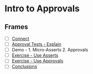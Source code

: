 # Intro to Approvals

## Frames

-   [ ] [Connect](connect.md)
-   [ ] [Approval Tests - Explain](explain.md)
-   [ ] Demo - 1. Micro-Asserts 2. Approvals
-   [ ] [Exercise - Use Asserts](exercise-use-asserts.md)
-   [ ] [Exercise - Use Approvals](exercise-use-approvals.md)
-   [ ] [Conclusions](conclusions.md)
